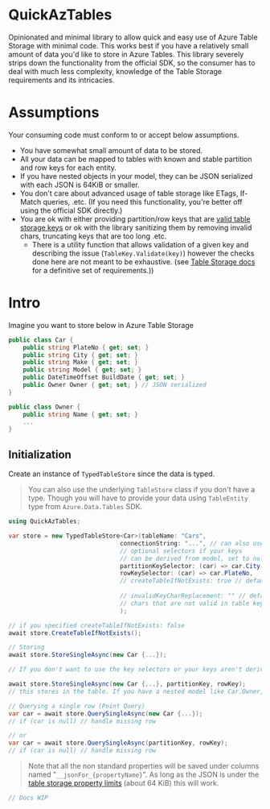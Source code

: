 # QuickAzTables
Opinionated and minimal library to allow quick and easy use of Azure Table Storage with minimal code. This works best if you have a relatively small amount of data you'd like to store in Azure Tables. This library severely strips down the functionality from the official SDK, so the consumer has to deal with much less complexity, knowledge of the Table Storage requirements and its intricacies.


# Assumptions
Your consuming code must conform to or accept below assumptions.

- You have somewhat small amount of data to be stored.
- All your data can be mapped to tables with known and stable partition and row keys for each entity.
- If you have nested objects in your model, they can be JSON serialized with each JSON is 64KiB or smaller.
- You don't care about advanced usage of table storage like ETags, If-Match queries, .etc. (If you need this functionality, you're better off using the official SDK directly.)
- You are ok with either providing partition/row keys that are [valid table storage keys](https://learn.microsoft.com/en-us/rest/api/storageservices/understanding-the-table-service-data-model#characters-disallowed-in-key-fields) or ok with the library sanitizing them by removing invalid chars, truncating keys that are too long .etc.
  - There is a utility function that allows validation of a given key and describing the issue (`TableKey.Validate(key)`) however the checks done here are not meant to be exhaustive. (see [Table Storage docs](https://learn.microsoft.com/en-us/rest/api/storageservices/understanding-the-table-service-data-model#characters-disallowed-in-key-fields) for a definitive set of requirements.))


# Intro 

Imagine you want to store below in Azure Table Storage

```csharp
public class Car {
    public string PlateNo { get; set; }
    public string City { get; set; }
    public string Make { get; set; }
    public string Model { get; set; }
    public DateTimeOffset BuildDate { get; set; }
    public Owner Owner { get; set; } // JSON serialized
}

public class Owner {
    public string Name { get; set; }
    ...
}

```

## Initialization

Create an instance of `TypedTableStore` since the data is typed.

>You can also use the underlying `TableStore` class if you don't have a type. Though you will have to provide your data using `TableEntity` type from `Azure.Data.Tables` SDK.

```csharp
using QuickAzTables;

var store = new TypedTableStore<Car>(tableName: "Cars",
                               connectionString: "...", // can also use sasTokens
                               // optional selectors if your keys 
                               // can be derived from model, set to null otherwise
                               partitionKeySelector: (car) => car.City, 
                               rowKeySelector: (car) => car.PlateNo,
                               // createTableIfNotExists: true // default
                               
                               // invalidKeyCharReplacement: "" // default to omit 
                               // chars that are not valid in table keys.
                               );

// if you specified createTableIfNotExists: false
await store.CreateTableIfNotExists();

// Storing
await store.StoreSingleAsync(new Car {...});

// If you don't want to use the key selectors or your keys aren't derived from the model.

await store.StoreSingleAsync(new Car {...}, partitionKey, rowKey);
// this stores in the table. If you have a nested model like Car.Owner, this will be JSON serialized and stored in a property named __jsonFor_Owner

// Querying a single row (Point Query)
var car = await store.QuerySingleAsync(new Car {...});
// if (car is null) // handle missing row

// or
var car = await store.QuerySingleAsync(partitionKey, rowKey);
// if (car is null) // handle missing row


```


>Note that all the non standard properties will be saved under columns named "`__jsonFor_{propertyName}`". As long as the JSON is under the [table storage property limits](https://learn.microsoft.com/en-us/rest/api/storageservices/understanding-the-table-service-data-model#property-types) (about 64 KiB) this will work.

```csharp
// Docs WIP
```
